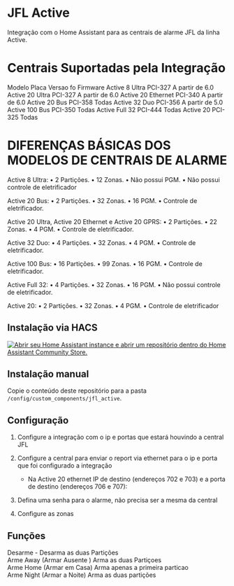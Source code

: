 # JFL Active

Integração com o Home Assistant para as centrais de alarme JFL da linha Active.

# Centrais  Suportadas  pela  Integração 

Modelo             Placa       Versao fo Firmware
Active 8 Ultra     PCI-327      A partir de 6.0
Active 20 Ultra    PCI-327      A partir de 6.0
Active 20 Ethernet PCI-340      A partir de 6.0
Active 20 Bus      PCI-358      Todas
Active 32 Duo      PCI-356      A partir de 5.0
Active 100 Bus     PCI-350      Todas
Active Full 32     PCI-444      Todas
Active 20          PCI-325      Todas
# DIFERENÇAS BÁSICAS DOS MODELOS DE CENTRAIS DE ALARME

 Active 8 Ultra:
• 2 Partições.
• 12 Zonas.
• Não possui PGM.
• Não possui controle de eletrificador

Active 20 Bus:
• 2 Partições.
• 32 Zonas.
• 16 PGM.
• Controle de eletrificador.

Active 20 Ultra, Active 20 Ethernet e Active 20 GPRS:
• 2 Partições.
• 22 Zonas.
• 4 PGM.
• Controle de eletrificador.

Active 32 Duo:
• 4 Partições.
• 32 Zonas.
• 4 PGM.
• Controle de eletrificador.

Active 100 Bus:
• 16 Partições.
• 99 Zonas.
• 16 PGM.
• Controle de eletrificador.

Active Full 32:
• 4 Partições.
• 32 Zonas.
• 16 PGM.
• Não possui controle de eletrificador.

Active 20:
• 2 Partições.
• 32 Zonas.
• 4 PGM.
• Controle de eletrificador

## Instalação via HACS

[![Abrir seu Home Assistant instance e abrir um repositório dentro do Home Assistant Community Store.](https://my.home-assistant.io/badges/hacs_repository.svg)](https://my.home-assistant.io/redirect/hacs_repository/?owner=fernac03&repository=JFL_ACTIVE&category=integration)

## Instalação manual

Copie o conteúdo deste repositório para a pasta `/config/custom_components/jfl_active`.

## Configuração

1. Configure a integração com o ip e portas que estará houvindo a central JFL
2. Configure a central para enviar o report via ethernet para o ip e porta que foi configurado a integração
   - Na Active 20 ethernet IP de destino (endereços 702 e 703) e a porta de destino (endereços 706 e 707):


3. Defina uma senha para o alarme, não precisa ser a mesma da central
4. Configure as zonas

## Funções

Desarme  -  Desarma as  duas  Partições<br>
Arme Away (Armar Ausente )  Arma as duas Partiçoes<br>
Arme Home (Armar em Casa)  Arma  apenas a primeira particao<br>
Arme Night (Armar a Noite)  Arma  as duas partições<br>
